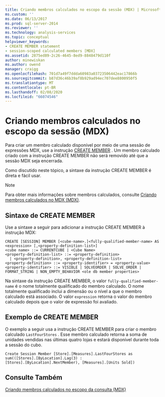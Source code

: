 ```yaml
---
title: Criando membros calculados no escopo da sessão (MDX) | Microsoft Docs
ms.custom: ''
ms.date: 06/13/2017
ms.prod: sql-server-2014
ms.reviewer: ''
ms.technology: analysis-services
ms.topic: conceptual
helpviewer_keywords:
- CREATE MEMBER statement
- session-scoped calculated members [MDX]
ms.assetid: 2875ed89-2c26-4645-8ed9-8848479d110f
author: minewiskan
ms.author: owend
manager: craigg
ms.openlocfilehash: 701d7a49f7ddda60983a03723506442eac17866b
ms.sourcegitcommit: b87d36c46b39af8b929ad94ec707dee8800950f5
ms.translationtype: MT
ms.contentlocale: pt-BR
ms.lasthandoff: 02/08/2020
ms.locfileid: "66074546"
---
```

# <a name="creating-session-scoped-calculated-members-mdx"></a>Criando membros calculados no escopo da sessão (MDX)
  Para criar um membro calculado disponível por meio de uma sessão de expressões MDX, use a instrução [CREATE MEMBER](/sql/mdx/mdx-data-definition-create-member) . Um membro calculado criado com a instrução CREATE MEMBER não será removido até que a sessão MDX seja encerrada.  
  
 Como discutido neste tópico, a sintaxe da instrução CREATE MEMBER é direta e fácil usar.  
  
> [!NOTE]  
>  Para obter mais informações sobre membros calculados, consulte [Criando membros calculados no MDX &#40;MDX&#41;](mdx-calculated-members-building-calculated-members.md).  
  
## <a name="create-member-syntax"></a>Sintaxe de CREATE MEMBER  
 Use a sintaxe a seguir para adicionar a instrução CREATE MEMBER à instrução MDX:  
  
```  
CREATE [SESSION] MEMBER [<cube-name>.]<fully-qualified-member-name> AS <expression> [,<property-definition-list>]  
<cube name> ::= CURRENTCUBE | <Cube Name>  
<property-definition-list> ::= <property-definition>  
  | <property-definition>, <property-definition-list>  
<property-definition> ::= <property-identifier> = <property-value>  
<property-identifier> ::= VISIBLE | SOLVEORDER | SOLVE_ORDER | FORMAT_STRING | NON_EMPTY_BEHAVIOR <ole db member properties>  
```  
  
 Na sintaxe da instrução CREATE MEMBER, o valor `fully-qualified-member-name` é o nome totalmente qualificado do membro calculado. O nome totalmente qualificado inclui a dimensão ou o nível a que o membro calculado está associado. O valor `expression` retorna o valor do membro calculado depois que o valor de expressão foi avaliado.  
  
## <a name="create-member-example"></a>Exemplo de CREATE MEMBER  
 O exemplo a seguir usa a instrução CREATE MEMBER para criar o membro calculado `LastFourStores` . Esse membro calculado retorna a soma de unidades vendidas nas últimas quatro lojas e estará disponível durante toda a sessão do cubo.  
  
```  
Create Session Member [Store].[Measures].LastFourStores as   
sum(([Stores].[ByLocation].Lag(3) :  
[Stores].[ByLocation].NextMember), [Measures].[Units Sold])  
```  
  
## <a name="see-also"></a>Consulte Também  
 [Criando membros calculados no escopo da consulta &#40;MDX&#41;](mdx-calculated-members-query-scoped-calculated-members.md)  
  
  
